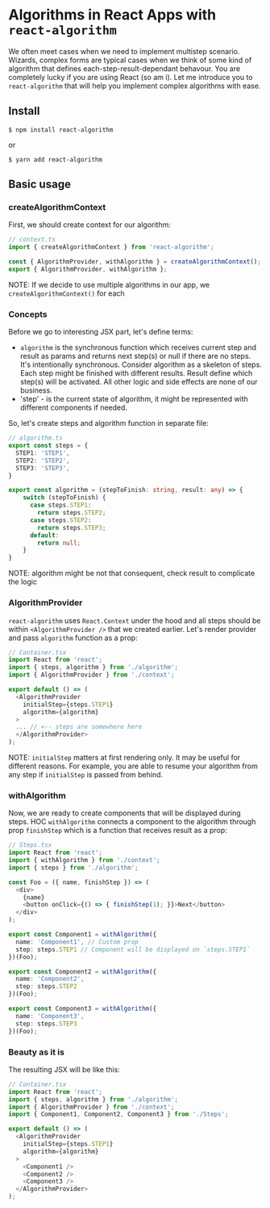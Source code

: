 # Algorithms in React Apps with `react-algorithm`

We often meet cases when we need to implement multistep scenario. Wizards, complex forms are typical cases when we think of some kind of algorithm that defines each-step-result-dependant behavour. You are completely lucky if you are using React (so am i). Let me introduce you to `react-algorithm` that will help you implement complex algorithms with ease.

## Install

```
$ npm install react-algorithm
```
or
```
$ yarn add react-algorithm
```

## Basic usage

### createAlgorithmContext

First, we should create context for our algorithm:
```typescript
// context.ts
import { createAlgorithmContext } from 'react-algorithm';

const { AlgorithmProvider, withAlgorithm } = createAlgorithmContext();
export { AlgorithmProvider, withAlgorithm };
```
NOTE: If we decide to use multiple algorithms in our app, we `createAlgorithmContext()` for each

### Concepts

Before we go to interesting JSX part, let's define terms:
- `algorithm` is the synchronous function which receives current step and result as params and returns next step(s) or null if there are no steps. It's intentionally synchronous. Consider algorithm as a skeleton of steps. Each step might be finished with different results. Result define which step(s) will be activated. All other logic and side effects are none of our business.
- 'step' - is the current state of algorithm, it might be represented with different components if needed.

So, let's create steps and algorithm function in separate file:
```typescript
// algorithm.ts
export const steps = {
  STEP1: 'STEP1',
  STEP2: 'STEP2',
  STEP3: 'STEP3',
}

export const algorithm = (stepToFinish: string, result: any) => {
    switch (stepToFinish) {
      case steps.STEP1:
        return steps.STEP2;
      case steps.STEP2:
        return steps.STEP3;
      default:
        return null;
    }
}
```

NOTE: algorithm might be not that consequent, check result to complicate the logic

### AlgorithmProvider

`react-algorithm` uses `React.Context` under the hood and all steps should be within `<AlgorithmProvider />` that we created earlier. Let's render provider and pass `algorithm` function as a prop:

```typescript
// Container.tsx
import React from 'react';
import { steps, algorithm } from './algorithm';
import { AlgorithmProvider } from './context';

export default () => (
  <AlgorithmProvider
    initialStep={steps.STEP1}
    algorithm={algorithm}
  >
  ... // <-- steps are somewhere here
  </AlgorithmProvider>
);
```

NOTE: `initialStep` matters at first rendering only. It may be useful for different reasons. For example, you are able to resume your algorithm from any step if `initialStep` is passed from behind.

### withAlgorithm

Now, we are ready to create components that will be displayed during steps. HOC `withAlgorithm` connects a component to the algorithm through prop `finishStep` which is a function that receives result as a prop:
```typescript
// Steps.tsx
import React from 'react';
import { withAlgorithm } from './context';
import { steps } from './algorithm';

const Foo = ({ name, finishStep }) => (
  <div>
    {name}
    <button onClick={() => { finishStep(1); }}>Next</button>
  </div>
);

export const Component1 = withAlgorithm({
  name: 'Component1', // Custom prop
  step: steps.STEP1 // Component will be displayed on `steps.STEP1`
})(Foo);

export const Component2 = withAlgorithm({
  name: 'Component2',
  step: steps.STEP2
})(Foo);

export const Component3 = withAlgorithm({
  name: 'Component3',
  step: steps.STEP3
})(Foo);
```

### Beauty as it is

The resulting JSX will be like this:
```typescript
// Container.tsx
import React from 'react';
import { steps, algorithm } from './algorithm';
import { AlgorithmProvider } from './context';
import { Component1, Component2, Component3 } from './Steps';

export default () => (
  <AlgorithmProvider
    initialStep={steps.STEP1}
    algorithm={algorithm}
  >
    <Component1 />
    <Component2 />
    <Component3 />
  </AlgorithmProvider>
);
```
